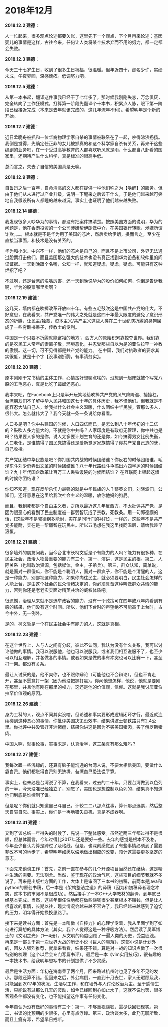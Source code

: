 # 2018年12月

**2018.12.2 建德**：

人一忙起来，很多观点论述都要欠账，这里先下一个观点，下个月再来论述：基因婴儿的事情是这样，古往今来，任何让人类将某个技术弃而不用的努力，都一定都会失败。

**2018.12.3 建德**：

今天三十七岁生日，收到了很多生日祝福，很温暖。但年近四十，虚名少许，实绩未成，午夜梦回，深感愧疚。低调努力吧。

**2018.12.5 建德**：

从第一本书起，翻译这件事我已经干了七年多了，那时候我刚刚失恋，万念俱灰，完全转向了工作狂模式，打算第一阶段先翻译个十本书，积累点人脉，眼下第一阶段已经接近完成（本来是去年就该完成的，这几年流年不利）。希望明年是个新的开始。

**2018.12.7 建德**：

近日孟晚舟被抓和一位华裔物理学家自杀的事情被联系在了一起，吵得沸沸扬扬。我倒是觉得，先确定任正非的女儿被抓真的和这个科学家自杀有关系，再来干这些编剧的业务吧，在一个受过高等教育的人都喜欢听风就是雨，什么都当八卦看的国家里，还期待产生什么科学，真是标准的眼高手低。

总而言之，失去了自信的美国真是无聊。

**2018.12.9 建德**：

自鲁迅之后一百年，自命清高的文人都在提供一种他们称之为【唤醒】的服务。但由于他们从未进行过产业升级，说明一下醒来之后该干什么，于是他们越来越可笑地自我假设所有人都睡的越来越沉。事实上也证明了他们越来越失败。

**2018.12.14 建德**：

我发现很多人吵华为的事情，都没有把案件搞清楚。按照美国方面的说明，华为的问题是，他在香港投资的一个公司涉嫌帮伊朗做中介，在美国银行转账，涉嫌所谓诈欺。。。。根本就是不是华为用了美国的芯片，然后卖给伊朗，换而言之，至少在直接当事面，和技术是没有关系的。

华为和小米、中兴不一样，他们的芯片是自己的，而且不是上市公司，外界无法通过股票打击他们，而且美国那么强大的技术也没有真正找到华为设备和软件里的间谍证据。一天到晚跟个名嘴，公知一样，就知道疑虑，疑虑，疑虑。可能只有这种烂招了吧？

不过啊，还是台湾的名嘴厉害，还一天到晚说华为的股价如何如何，你倒是告诉我啊，华为的股票哪里卖啊？

**2018.12.19 建德**：

这几天，墙内都在吹捧改革开放四十年。有些五毛鼓吹这是中国共产党的伟大。不好意思，在我看来，共产党唯一的伟大之处就是这四十年最大限度的避免了意识形态的折腾，让民主/独裁，资本主义/共产主义这些人类在二十世纪瞎折腾的臭狗屎成了一些穷酸书呆子，传教士的专利。

中国是一个只要不折腾就能富裕的地方`，西方人的原始积累靠掠夺世界。我们靠的是农民工人常年的妻离子散，环境恶化，并忍受那些自以为是的亚伯拉罕一神教的傲慢。这一切，可不见得都是共产党的能力。
在中国，我们对执政者的要求其实很低，就是十个字【没事别折腾，有事请务实】。

**2018.12.20 建德**：

原本刚刚干完书稿的主体工作，心情蛮好想聊点啥的，没想到一起床就被个写党八股的五毛恶心，真是比吃了蟑螂还恶心。

我本来吧，在Facebook上只是半开玩笑地给吹捧共产党的风气降降温、擡擡杠，台湾朋友们不了解中华人民共和国这七十年的具体历史，我不怪他们。但我就是不能容忍大陆自己人，给我扯什么社会主义温暖，什么团结中华民族，管那么多人，很伟大。怎么就伟大了？我今天就一条一条说给你看看。

人口多是吧？你中共建国的时候，人口四亿而已，是怎么到八十年代初的十二亿的？鼓吹人多力量大的，不就是你中共吗？人家印度是有政府无管理，你中共也是吗？结果要人多的是你，说人太多要计划生育的还是你，如今搞得男女比例失衡，人口老化，是谁搞得？国民党搞得还是爱新觉罗家族搞得？你共产党自己造的孽，自己收拾。

共产党团结中华民族是吧？你打国共内战的时候团结谁？你反右的时候团结谁，毛泽东斗刘少奇弄出文革的时候团结谁？八十年代路线斗争搞出六四学运的时候团结谁？九十年代国企改革让百万工人丢铁饭碗的时候团结谁？ 在互联网上架起这墙的时候你团结谁？

你知不知道，现在反华杀伤力最强的就是中华民族的人？蔡英文们，刘晓波们，公知们。还好意思在这里给我吹社会主义的温暖，放你他妈的狗屁。

而且，我到死都是个自由主义者，之所以最近这几年反西方，不太批评共产党，是因为很恶心的看到了民主制度被一群弱智玩成了宗教，死教条。用一句郭德纲的话，【这些年不是郭德纲多能耐，实在是同行们的衬托】，一样的，这些年不是共产党多能耐，实在是一帮弱智在玩民主。所以五毛想在我这里找同温层，请给我趁早滚蛋。

**2018.12.21 建德**：

很多墙外的朋友问我，当今台北市长柯文哲是个有能力的人吗？能力有很多种，在民主社会，政治人物最重要的能力有三个，第一，演讲，这是民主的根。第二，人际关系（也叫政治资源，包括媒体，金主，子弟兵）。第三，群众认知，简单说，就是面对一群傻瓜，你不能是个聪明人，面对一群疯子，你不能是个清醒的人。这是一种能力，别鄙视这种能力，如果你向往民主，就必须要明白，民主社会怎样的人能上台，是由这个社会的民众情绪决定的，你必须具备这种叫做群众共情的能力，否则你还是老老实实面对精英共治的威权体质吧。

很遗憾，治理从来就不是选举政客的能力，没有一个政策可在四年或八年内看到有感的结果，他们没有这个时间。所以，他们下台时的声望绝不可能高于上台时，古今中外，无一例外。

是的，柯文哲是一个在民主社会中有能力的人，这就是真相。

**2018.12.23 建德**：

在这个世界上，人与人之间有分歧，彼此不认同，我认为没有什么关系，我可以讨论他做的事情。我可以说服他，他也可以说服我，或者我们相互说服不了，也至少可以相互理解，并各做各的事情。或者如果是做的事有冲突也可以比赛一下，甚至打一架。都没有关系。

最让人讨厌的是，他不爽你，也不跟你辩论（可能他也不会辩论），但也不肯走开，甚至不愿意打一架（因为他没把握打赢）。你问他想怎样，他说，他就是要刚在那里，并且他有刚在那里的权力，这还是他的价值观，信仰。这就是我讨厌亚伯拉罕价值观的原因。

**2018.12.26 建德**：

身为工科的人，观点不同其实没啥，但论述和事实要形成逻辑闭环才行，最近就连续碰到这种恶心的事情，你批评美国决策没效率，结果讲波士顿铁路只有2.4公里。你批评中共没管好非洲猪瘟，结果你讲这是因为不买美国猪肉，买了俄罗斯猪肉。

中国人啊，就事论事，实事求是，认真治学，这三条真有那么难吗？

**2018.12.27 建德**：

我每次跟一些浅绿的，还算有脑子能沟通的台湾人说，不要太相信美国，要做什么靠自己。他们都觉得自己别无选择，台湾自己没法说了算。

事实上，也未必是台湾说了不算，在我看来，过去的二十年，只要台湾做到以色列的一半，今天没准已经独立了，别忘了，美国也是想控制以色列的，结果真不知道他们到底是谁控制了谁。

但是呢？你们就只知道自己斗自己，计较二二八那点往事，算计那点选票，然后整天自哀自怨。事实上，你们是一再地错失良机，真是不成器啊。

**2018.12.31 建德**：

又到了该总结一年得失的时候了，先说一下整体感受。虽然近两三年都过得不是很顺，但总体而言，今年过得比2017年还是要好一些。去年的感觉是根本不及格，今年至少自认为算是跨过了及格线。但是，也深刻感觉到了有些事情必须到了需要非改不可的地步了，希望明年如愿以偿地做出相应的改变，预计这需要更多坚定的意志。

下面先来谈谈工作：首先，之前一直在参与的几个开源项目当然还在继续，这是精神生活的需要。无法割舍。当然，鉴于现在的政治气氛，这些项目的细节我就不多说了。再来是出版社方面的工作，大体上是审阅了三本书的初稿，前两本是java和python的原创书稿，后一本是《架构整洁之道》的译稿（因为和初稿译者理念冲突，这本书的审阅不是很成功）。然后接手了一本C++大学教材的翻译，到年底已经基本完成。当然，这些年很任性地都在做些赚钱很少甚至根本不赚钱，但是让人很喜欢的事情，长期以往，现实情况会越来越不容许了，我已经越来越感到了迫切的压力，明年得开始换换思路了。

接下来是读书方面：首先是一本叫做《自控力》的心理学专着，我从里面学到了如何进行冥想的具体方法（其实，我个人觉得这是一种呼吸方法）。然后读了吴军博士的《文明之光》（1—4册），从文明的角度回顾了一遍人类的历史，受益匪浅。再来是一部关于第一次世界大战的历史小说《巨人的陨落》，这部小说是计划外的，因友人强烈推荐，就拿来看看，结果还不错。算是对一战的知识点做了一次很特别的梳理（这个以后会专门写篇书评）。最后是一本《vim实用技巧》，很有趣的一本技术书，给我明年想写书的计划提供了不少灵感。

最后是生活方面：年初在海南呆了两个月，回来路过杭州时也见了多年不见的发小。那段还算不错。但回来之后，外公病倒，一直到十月去世，家人无暇顾及我，只能回到2017年的状况，生活以工作，和在墙外与人讨论政治为主。至于感情生活，只能说有过那么几天的波动，如今已经回到心如止水了，这就不说也罢，很多客观条件都没有变化，也不能指望这件事有任何变化。

今年自认为没有做好的事情有三个：第一，不够重视赚钱，需尽快回归现实。第二，书读的比预期的少很多，心里有点浮躁。第三，政治谈太多，此乃无聊所致，而且上瘾有毒，希望早日戒断。
